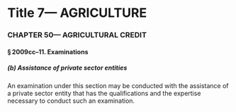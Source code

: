 
# Title 7— AGRICULTURE
### CHAPTER 50— AGRICULTURAL CREDIT
#### § 2009cc–11. Examinations
##### (b) Assistance of private sector entities

An examination under this section may be conducted with the assistance of a private sector entity that has the qualifications and the expertise necessary to conduct such an examination.
